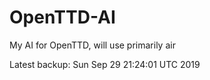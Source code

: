 # OpenTTD-AI
My AI for OpenTTD, will use primarily air

Latest backup: Sun Sep 29 21:24:01 UTC 2019
